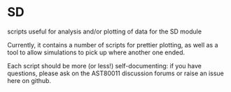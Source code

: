 # SD

scripts useful for analysis and/or plotting of data for the SD module

Currently, it contains a number of scripts for prettier plotting, as well as a tool to allow simulations to pick up where another one ended.

Each script should be more (or less!) self-documenting: if you have questions, please ask on the AST80011 discussion forums or raise an issue here on github.
